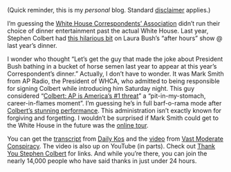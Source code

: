 (Quick reminder, this is my *personal* blog. Standard
[disclaimer](http://devhawk.net/default.aspx#disclaimer) applies.)

I’m guessing the [White House Correspondents’
Association](http://www.whca.net/) didn’t run their choice of dinner
entertainment past the actual White House. Last year, Stephen Colbert
had [this hilarious bit](http://www.youtube.com/watch?v=FT5d4vdNK5s) on
Laura Bush’s “after hours” show @ last year’s dinner.

<div style="TEXT-ALIGN: center">

</div>

I wonder who thought “Let’s get the guy that made the joke about
President Bush bathing in a bucket of horse semen last year to appear at
this year’s Correspondent’s dinner.” Actually, I don’t have to wonder.
It was Mark Smith from AP Radio, the President of WHCA, who admitted to
being responsible for signing Colbert while introducing him Saturday
night. This guy considered “[Colbert: AP is America’s \#1
threat](http://msnbc.msn.com/id/10826561)” a “pit-in-my-stomach,
career-in-flames moment”. I’m guessing he’s in full barf-o-rama mode
after [Colbert’s stunning
performance](http://www.dailykos.com/storyonly/2006/4/30/1441/59811).
This administration isn’t exactly known for forgiving and forgetting. I
wouldn’t be surprised if Mark Smith could get to the White House in the
future was the [online tour](http://www.whitehouse.gov/history/whtour/).

You can get the
[transcript](http://www.dailykos.com/storyonly/2006/4/30/1441/59811)
from [Daily Kos](http://www.dailykos.com/) and the
[video](http://www.leahys.net/blog/?p=113) from [Vast Moderate
Conspiracy](http://www.vastmoderateconspiracy.com/). The video is also
up on YouTube (in parts). Check out [Thank You Stephen
Colbert](http://thankyoustephencolbert.org/) for links. And while you’re
there, you can join the nearly 14,000 people who have said thanks in
just under 24 hours.
